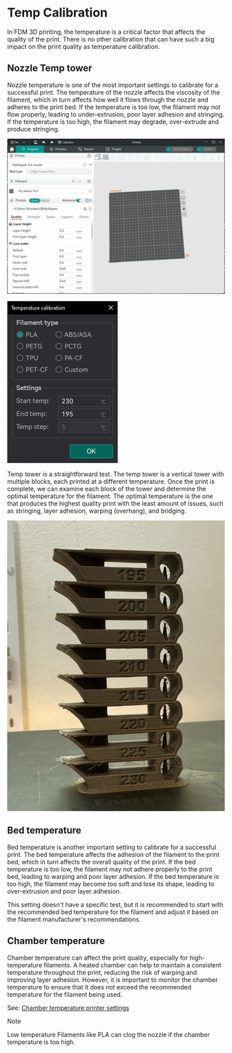 # Temp Calibration

In FDM 3D printing, the temperature is a critical factor that affects the quality of the print.
There is no other calibration that can have such a big impact on the print quality as temperature calibration.

## Nozzle Temp tower

Nozzle temperature is one of the most important settings to calibrate for a successful print. The temperature of the nozzle affects the viscosity of the filament, which in turn affects how well it flows through the nozzle and adheres to the print bed. If the temperature is too low, the filament may not flow properly, leading to under-extrusion, poor layer adhesion and stringing. If the temperature is too high, the filament may degrade, over-extrude and produce stringing.

![temp-tower_test](https://github.com/SoftFever/OrcaSlicer/blob/main/doc/images/Temp-calib/temp-tower_test.gif?raw=true)

![temp-tower_test_menu](https://github.com/SoftFever/OrcaSlicer/blob/main/doc/images/Temp-calib/temp-tower_test_menu.png?raw=true)

Temp tower is a straightforward test. The temp tower is a vertical tower with multiple blocks, each printed at a different temperature. Once the print is complete, we can examine each block of the tower and determine the optimal temperature for the filament. The optimal temperature is the one that produces the highest quality print with the least amount of issues, such as stringing, layer adhesion, warping (overhang), and bridging.

![temp-tower](https://github.com/SoftFever/OrcaSlicer/blob/main/doc/images/Temp-calib/temp-tower.jpg?raw=true)

## Bed temperature

Bed temperature is another important setting to calibrate for a successful print. The bed temperature affects the adhesion of the filament to the print bed, which in turn affects the overall quality of the print. If the bed temperature is too low, the filament may not adhere properly to the print bed, leading to warping and poor layer adhesion. If the bed temperature is too high, the filament may become too soft and lose its shape, leading to over-extrusion and poor layer adhesion.

This setting doesn't have a specific test, but it is recommended to start with the recommended bed temperature for the filament and adjust it based on the filament manufacturer's recommendations.

## Chamber temperature

Chamber temperature can affect the print quality, especially for high-temperature filaments. A heated chamber can help to maintain a consistent temperature throughout the print, reducing the risk of warping and improving layer adhesion. However, it is important to monitor the chamber temperature to ensure that it does not exceed the recommended temperature for the filament being used.

See: [Chamber temperature printer settings](Chamber-temperature)

> [!NOTE]
> Low temperature Filaments like PLA can clog the nozzle if the chamber temperature is too high.